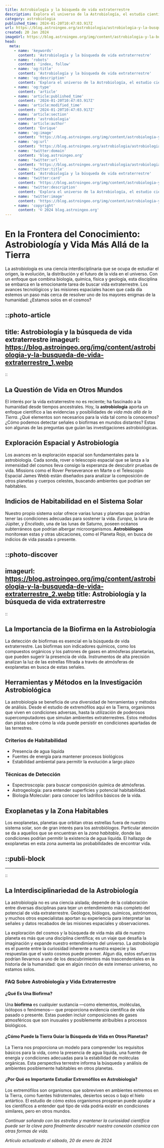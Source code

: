 ```yaml
---
title: Astrobiología y la búsqueda de vida extraterrestre
description: Explora el universo de la Astrobiología, el estudio científico y la fascinante búsqueda de vida más allá de la Tierra.
category: astrobiologia
published_time: 2024-01-20T10:47:03.917Z
url: https://blog.astroingeo.org/astrobiologia/astrobiologia-y-la-busqueda-de-vida-extraterrestre
created: 20 Jan 2024
imageUrl: https://blog.astroingeo.org/img/content/astrobiologia-y-la-busqueda-de-vida-extraterrestre_1.webp
head:
  meta:
    - name: 'keywords'
      content: 'Astrobiología y la búsqueda de vida extraterrestre'
    - name: 'robots'
      content: 'index, follow'
    - name: 'og:title'
      content: 'Astrobiología y la búsqueda de vida extraterrestre'
    - name: 'og:description'
      content: 'Explora el universo de la Astrobiología, el estudio científico y la fascinante búsqueda de vida más allá de la Tierra.'
    - name: 'og:type'
      content: 'article'
    - name: 'article:published_time'
      content: '2024-01-20T10:47:03.917Z'
    - name: 'article:modified_time'
      content: '2024-01-20T10:47:03.917Z'
    - name: 'article:section'
      content: 'astrobiologia'
    - name: 'article:author'
      content: 'Enrique'
    - name: 'og:image'
      content: 'https://blog.astroingeo.org/img/content/astrobiologia-y-la-busqueda-de-vida-extraterrestre_1.webp'
    - name: 'og:url'
      content: 'https://blog.astroingeo.org/astrobiologia/astrobiologia-y-la-busqueda-de-vida-extraterrestre'
    - name: 'twitter:domain'
      content: 'blog.astroingeo.org'
    - name: 'twitter:url'
      content: 'https://blog.astroingeo.org/astrobiologia/astrobiologia-y-la-busqueda-de-vida-extraterrestre'
    - name: 'twitter:title'
      content: 'Astrobiología y la búsqueda de vida extraterrestre'
    - name: 'twitter:card'
      content: 'https://blog.astroingeo.org/img/content/astrobiologia-y-la-busqueda-de-vida-extraterrestre_1.webp'
    - name: 'twitter:description'
      content: 'Explora el universo de la Astrobiología, el estudio científico y la fascinante búsqueda de vida más allá de la Tierra.'
    - name: 'twitter:image'
      content: 'https://blog.astroingeo.org/img/content/astrobiologia-y-la-busqueda-de-vida-extraterrestre_1.webp'
    - name: 'copyright'
      content: '© 2024 blog.astroingeo.org'
---
```

# En la Frontera del Conocimiento: Astrobiología y Vida Más Allá de la Tierra

La astrobiología es una ciencia interdisciplinaria que se ocupa de estudiar el origen, la evolución, la distribución y el futuro de la vida en el universo. Con un enfoque que combina biología, química, física y geología, esta disciplina se embarca en la emocionante tarea de buscar vida extraterrestre. Los avances tecnológicos y las misiones espaciales hacen que cada día estemos un paso más cerca de resolver uno de los mayores enigmas de la humanidad: ¿Estamos solos en el cosmos?


::photo-article
---
title: Astrobiología y la búsqueda de vida extraterrestre
imageurl: https://blog.astroingeo.org/img/content/astrobiologia-y-la-busqueda-de-vida-extraterrestre_1.webp
---
::


## La Questión de Vida en Otros Mundos

El interés por la vida extraterrestre no es reciente; ha fascinado a la humanidad desde tiempos ancestrales. Hoy, la **astrobiología** aporta un enfoque científico a las evidencias y posibilidades de *vida más allá de la Tierra*. ¿Qué elementos son necesarios para la vida tal como la conocemos? ¿Cómo podemos detectar señales o biofirmas en mundos distantes? Estas son algunas de las preguntas que guían las investigaciones astrobiológicas.

## Exploración Espacial y Astrobiología

Los avances en la exploración espacial son fundamentales para la astrobiología. Cada sonda, rover o telescopio espacial que se lanza a la inmensidad del cosmos lleva consigo la esperanza de descubrir pruebas de vida. Missions como el Rover Perseverance en Marte o el Telescopio Espacial James Webb están diseñados para analizar la composición de otros planetas y cuerpos celestes, buscando ambientes que podrían ser habitables.

## Indicios de Habitabilidad en el Sistema Solar

Nuestro propio sistema solar ofrece varias lunas y planetas que podrían tener las condiciones adecuadas para sostener la vida. *Europa*, la luna de Júpiter, y *Encélado*, una de las lunas de Saturno, poseen océanos subterráneos que podrían albergar microorganismos. **Astrobiólogos** monitorean estas y otras ubicaciones, como el Planeta Rojo, en busca de indicios de vida pasada o presente.


::photo-discover
---
imageurl: https://blog.astroingeo.org/img/content/astrobiologia-y-la-busqueda-de-vida-extraterrestre_2.webp
title: Astrobiología y la búsqueda de vida extraterrestre
---
::


## La Importancia de la Biofirma en la Astrobiología

La detección de biofirmas es esencial en la búsqueda de vida extraterrestre. Las biofirmas son indicadores químicos, como los compuestos orgánicos y los patrones de gases en atmósferas planetarias, que pueden sugerir la presencia de vida. Instrumentos de alta precisión analizan la luz de las estrellas filtrada a través de atmósferas de exoplanetas en busca de estas señales.

## Herramientas y Métodos en la Investigación Astrobiológica

La astrobiología se beneficia de una diversidad de herramientas y métodos de análisis. Desde el estudio de extremófilos aquí en la Tierra, organismos que viven en condiciones adversas, hasta la utilización de poderosos supercomputadores que simulan ambientes extraterrestres. Estos métodos dan pistas sobre cómo la vida puede persistir en condiciones apartadas de las terrestres.

### Criterios de Habitabilidad

- Presencia de agua líquida
- Fuentes de energía para mantener procesos biológicos
- Estabilidad ambiental para permitir la evolución a largo plazo

### Técnicas de Detección

- Espectroscopía: para buscar composición química de atmósferas.
- Astrogeología: para entender superficies y potencial habitabilidad.
- Biología Molecular: para conocer los ladrillos básicos de la vida.

## Exoplanetas y la Zona Habitables

Los exoplanetas, planetas que orbitan otras estrellas fuera de nuestro sistema solar, son de gran interés para los astrobiólogos. Particular atención se da a aquellos que se encuentran en la *zona habitable*, donde las condiciones podrían permitir la existencia de agua líquida. El hallazgo de exoplanetas en esta zona aumenta las probabilidades de encontrar vida.


  ::publi-block
  ---
  ---
  ::
  
  
## La Interdisciplinariedad de la Astrobiología

La astrobiología no es una ciencia aislada; depende de la colaboración entre diversas disciplinas para tejer un entendimiento más completo del potencial de vida extraterrestre. Geólogos, biólogos, químicos, astrónomos, y muchos otros especialistas aportan su experiencia para interpretar las señales y datos recabados de las misiones espaciales y observaciones.

La exploración del cosmos y la búsqueda de vida más allá de nuestro planeta es más que una disciplina científica; es un viaje que desafía la imaginación y expande nuestro entendimiento del universo. La *astrobiología* es el puente entre la curiosidad inherente a nuestra especie y las respuestas que el vasto cosmos puede proveer. Algun día, estos esfuerzos podrían llevarnos a uno de los descubrimientos más trascendentales en la historia de la humanidad: que en algún rincón de este inmenso universo, no estamos solos.

### FAQ Sobre Astrobiología y Vida Extraterrestre

#### ¿Qué Es Una Biofirma?

Una **biofirma** es cualquier sustancia —como elementos, moléculas, isótopos o fenómenos— que proporciona evidencia científica de vida pasado o presente. Estas pueden incluir composiciones de gases atmosféricos que son inusuales y posiblemente atribuibles a procesos biológicos.

#### ¿Cómo Puede la Tierra Guiar la Búsqueda de Vida en Otros Planetas?

La Tierra nos proporciona un modelo para comprender los requisitos básicos para la vida, como la presencia de agua líquida, una fuente de energía y condiciones adecuadas para la estabilidad de moléculas orgánicas. Esta perspectiva terrestre informa la búsqueda y análisis de ambientes posiblemente habitables en otros planetas.

#### ¿Por Qué es Importante Estudiar Extremófilos en Astrobiología?

Los extremófilos son organismos que sobreviven en ambientes extremos en la Tierra, como fuentes hidrotermales, desiertos secos o bajo el hielo antártico. El estudio de cómo estos organismos prosperan puede ayudar a los científicos a entender qué tipo de vida podría existir en condiciones similares, pero en otros mundos.

*Continuar soñando con las estrellas y mantener la curiosidad científica puede ser la clave para finalmente descubrir nuestra conexión cósmica con otras formas de vida.*

_Artículo actualizado el sábado, 20 de enero de 2024_